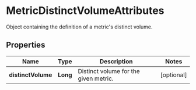 # MetricDistinctVolumeAttributes

Object containing the definition of a metric's distinct volume.

## Properties

| Name               | Type     | Description                           | Notes      |
| ------------------ | -------- | ------------------------------------- | ---------- |
| **distinctVolume** | **Long** | Distinct volume for the given metric. | [optional] |
